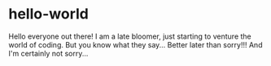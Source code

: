 # hello-world

Hello everyone out there!
I am a late bloomer, just starting to venture the world of coding. But you know what they say... Better later than sorry!!!
And I'm certainly not sorry...
